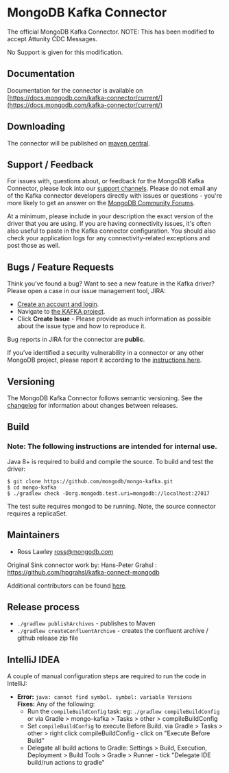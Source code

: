 # MongoDB Kafka Connector

The official MongoDB Kafka Connector. NOTE: This has been modified to accept Attunity CDC Messages.

No Support is given for this modification.


## Documentation

Documentation for the connector is available on [https://docs.mongodb.com/kafka-connector/current/](https://docs.mongodb.com/kafka-connector/current/)

## Downloading

The connector will be published on [maven central](https://search.maven.org/search?q=g:org.mongodb.kafka%20AND%20a:mongo-kafka-connect).

## Support / Feedback

For issues with, questions about, or feedback for the MongoDB Kafka Connector, please look into our
[support channels](http://www.mongodb.org/about/support). Please do not email any of the Kafka connector developers directly with issues or
questions - you're more likely to get an answer on the
[MongoDB Community Forums](https://community.mongodb.com/tags/c/drivers-odms-connectors/7/kafka-connector).

At a minimum, please include in your description the exact version of the driver that you are using.  If you are having
connectivity issues, it's often also useful to paste in the Kafka connector configuration. You should also check your application logs for
any connectivity-related exceptions and post those as well.

## Bugs / Feature Requests

Think you’ve found a bug? Want to see a new feature in the Kafka driver? Please open a case in our issue management tool, JIRA:

- [Create an account and login](https://jira.mongodb.org).
- Navigate to [the KAFKA project](https://jira.mongodb.org/browse/KAFKA).
- Click **Create Issue** - Please provide as much information as possible about the issue type and how to reproduce it.

Bug reports in JIRA for the connector are **public**.

If you’ve identified a security vulnerability in a connector or any other MongoDB project, please report it according to the
[instructions here](https://docs.mongodb.com/manual/tutorial/create-a-vulnerability-report/).

## Versioning

The MongoDB Kafka Connector follows semantic versioning.
See the [changelog](./docs/changelog.md) for information about changes between releases.

## Build

### Note: The following instructions are intended for internal use.

Java 8+ is required to build and compile the source. To build and test the driver:

```
$ git clone https://github.com/mongodb/mongo-kafka.git
$ cd mongo-kafka
$ ./gradlew check -Dorg.mongodb.test.uri=mongodb://localhost:27017
```

The test suite requires mongod to be running. Note, the source connector requires a replicaSet.

## Maintainers

* Ross Lawley          ross@mongodb.com

Original Sink connector work by: Hans-Peter Grahsl : https://github.com/hpgrahsl/kafka-connect-mongodb

Additional contributors can be found [here](https://github.com/mongodb/mongo-kafka/graphs/contributors).

## Release process

- `./gradlew publishArchives` - publishes to Maven
-  `./gradlew createConfluentArchive` - creates the confluent archive / github release zip file

## IntelliJ IDEA

A couple of manual configuration steps are required to run the code in IntelliJ:

  - **Error:** `java: cannot find symbol. symbol: variable Versions`<br>
    **Fixes:** Any of the following: <br>
      - Run the `compileBuildConfig` task: eg: `./gradlew compileBuildConfig` or via Gradle > mongo-kafka > Tasks > other > compileBuildConfig
      - Set `compileBuildConfig` to execute Before Build. via Gradle > Tasks > other > right click compileBuildConfig - click on "Execute Before Build"
      - Delegate all build actions to Gradle: Settings > Build, Execution, Deployment > Build Tools > Gradle > Runner - tick "Delegate IDE build/run actions to gradle"
